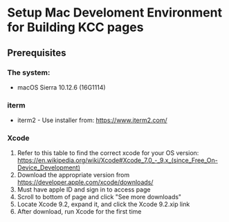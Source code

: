 # Setup Mac Develoment Environment for Building KCC pages

## Prerequisites

### The system:
* macOS Sierra 10.12.6 (16G1114)

### iterm
* iterm2 - Use installer from: https://www.iterm2.com/

### Xcode
  1. Refer to this table to find the correct xcode for your OS version: https://en.wikipedia.org/wiki/Xcode#Xcode_7.0_-_9.x_(since_Free_On-Device_Development)
  2. Download the appropriate version from https://developer.apple.com/xcode/downloads/
  3. Must have apple ID and sign in to access page
  4. Scroll to bottom of page and click "See more downloads"
  5. Locate Xcode 9.2, expand it, and click the Xcode 9.2.xip link
  6. After download, run Xcode for the first time
